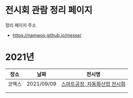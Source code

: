 # 전시회 관람 정리 페이지

정리 페이지 주소
* https://namwoo.github.io/messe/


# 2021년

|장소|날짜|전시명|
|:---:|:---:|:---:|
|코엑스|2021/09/09|[스마트공장, 자동화산업 전시회](./docs/2021/20210909/main.md)|
| | | | |
| | | | |



